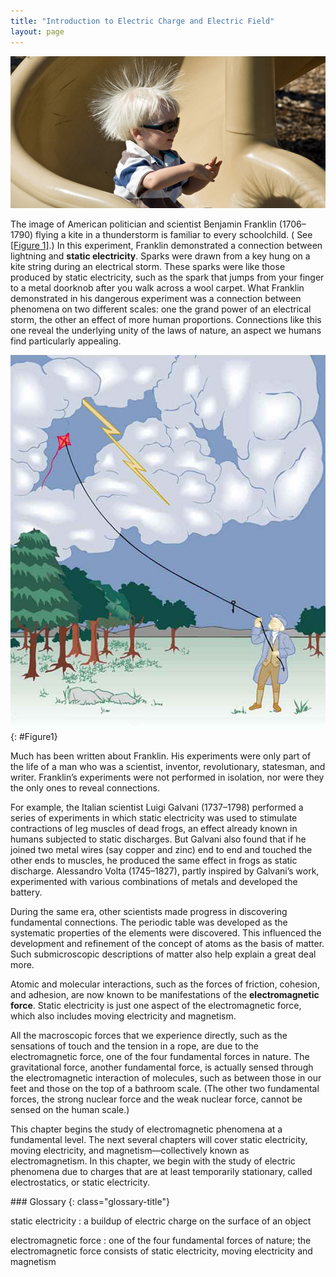 ```yaml
---
title: "Introduction to Electric Charge and Electric Field"
layout: page
---    
```


![A child swoops down a plastic playground slide, his hair standing on end.](../resources/Figure_19_00_01a_D.jpg "Static electricity from this plastic slide causes the child&#x2019;s hair to stand on end. The sliding motion stripped electrons away from the child&#x2019;s body, leaving an excess of positive charges, which repel each other along each strand of hair. (credit: Ken Bosma/Wikimedia Commons)")

The image of American politician and scientist Benjamin Franklin (1706–1790)
flying a kite in a thunderstorm is familiar to every schoolchild. (
See [[Figure 1]](#Figure1).) In this experiment, Franklin demonstrated a
connection between lightning and **static electricity**. Sparks were drawn from
a key hung on a kite string during an electrical storm. These sparks were like
those produced by static electricity, such as the spark that jumps from your
finger to a metal doorknob after you walk across a wool carpet. What Franklin
demonstrated in his dangerous experiment was a connection between phenomena on
two different scales: one the grand power of an electrical storm, the other an
effect of more human proportions. Connections like this one reveal the
underlying unity of the laws of nature, an aspect we humans find particularly
appealing.

![Benjamin Franklin is shown flying a kite and lightning is observed. A metal key is attached to the string.](../resources/Figure_19_00_02a.jpg "When Benjamin Franklin demonstrated that lightning was related to static electricity, he made a connection that is now part of the evidence that all directly experienced forces except the gravitational force are manifestations of the electromagnetic force.")
{: #Figure1}

Much has been written about Franklin. His experiments were only part of the life
of a man who was a scientist, inventor, revolutionary, statesman, and writer.
Franklin’s experiments were not performed in isolation, nor were they the only
ones to reveal connections.

For example, the Italian scientist Luigi Galvani (1737–1798) performed a series
of experiments in which static electricity was used to stimulate contractions of
leg muscles of dead frogs, an effect already known in humans subjected to static
discharges. But Galvani also found that if he joined two metal wires (say copper
and zinc) end to end and touched the other ends to muscles, he produced the same
effect in frogs as static discharge. Alessandro Volta (1745–1827), partly
inspired by Galvani’s work, experimented with various combinations of metals and
developed the battery.

During the same era, other scientists made progress in discovering fundamental
connections. The periodic table was developed as the systematic properties of
the elements were discovered. This influenced the development and refinement of
the concept of atoms as the basis of matter. Such submicroscopic descriptions of
matter also help explain a great deal more.

Atomic and molecular interactions, such as the forces of friction, cohesion, and
adhesion, are now known to be manifestations of the **electromagnetic force**.
Static electricity is just one aspect of the electromagnetic force, which also
includes moving electricity and magnetism.

All the macroscopic forces that we experience directly, such as the sensations
of touch and the tension in a rope, are due to the electromagnetic force, one of
the four fundamental forces in nature. The gravitational force, another
fundamental force, is actually sensed through the electromagnetic interaction of
molecules, such as between those in our feet and those on the top of a bathroom
scale. (The other two fundamental forces, the strong nuclear force and the weak
nuclear force, cannot be sensed on the human scale.)

This chapter begins the study of electromagnetic phenomena at a fundamental
level. The next several chapters will cover static electricity, moving
electricity, and magnetism—collectively known as electromagnetism. In this
chapter, we begin with the study of electric phenomena due to charges that are
at least temporarily stationary, called electrostatics, or static electricity.

<div class="glossary" markdown="1">
### Glossary
{: class="glossary-title"}

static electricity
: a buildup of electric charge on the surface of an object

electromagnetic force
: one of the four fundamental forces of nature; the electromagnetic force
consists of static electricity, moving electricity and magnetism

</div>
